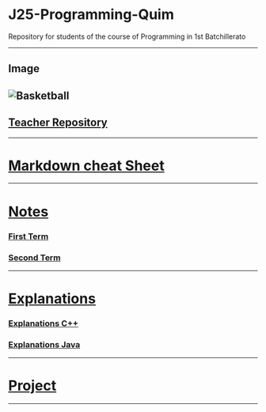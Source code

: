 # J25-Programming-Quim
Repository for students of the course of Programming in 1st Batchillerato

---
## Image
![Basketball](https://basketworld.com/blog/wp-content/uploads/2019/07/Mejores-balones-de-baloncesto-seg%C3%BAn-el-tipo-de-pista.jpg)
---
## [Teacher Repository](https://github.com/d-prieto/J25-Programming)
---
# [Markdown cheat Sheet](https://www.markdownguide.org/cheat-sheet)
---
# [Notes](https://github.com/QuimMontane/J25-programmig-Quim/tree/main/Notes)
### [First Term](https://github.com/QuimMontane/J25-programmig-Quim/blob/main/Notes/First_Term_Notes.md)
### [Second Term](https://github.com/QuimMontane/J25-programmig-Quim/blob/main/Notes/Second_Term_Notes.md)
---
# [Explanations](https://github.com/QuimMontane/J25-programmig-Quim/blob/main/Arduino/Arduino.md)
### [Explanations C++](https://github.com/QuimMontane/J25-programmig-Quim/blob/main/Arduino/Arduino.md#explanations-c)
### [Explanations Java](https://github.com/QuimMontane/J25-programmig-Quim/blob/main/Arduino/Arduino.md#explications-java)
---
# [Project](https://github.com/QuimMontane/J25-programmig-Quim/tree/main/Arduino/Wrap-Up_Project)
---
